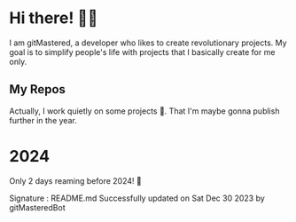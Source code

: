 
# Hi there! 🙋‍♂️
I am gitMastered, a developer who likes to create revolutionary projects.
My goal is to simplify people's life with projects that I basically create for me only.

## My Repos
Actually, I work quietly on some projects 👀. That I'm maybe gonna publish further in the year.

# 2024
Only 2 days reaming before 2024! 🙌

Signature : README.md Successfully updated on Sat Dec 30 2023 by gitMasteredBot

